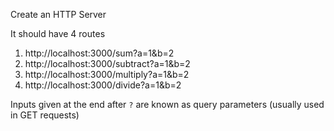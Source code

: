 Create an HTTP Server

It should have 4 routes

1. http://localhost:3000/sum?a=1&b=2
2. http://localhost:3000/subtract?a=1&b=2
3. http://localhost:3000/multiply?a=1&b=2
4. http://localhost:3000/divide?a=1&b=2

Inputs given at the end after `?` are known as query parameters (usually used in GET requests)

